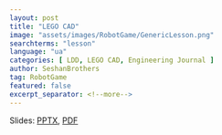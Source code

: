```yaml
---
layout: post
title: "LEGO CAD"
image: "assets/images/RobotGame/GenericLesson.png"
searchterms: "lesson"
language: "ua"
categories: [ LDD, LEGO CAD, Engineering Journal ]
author: SeshanBrothers
tag: RobotGame
featured: false
excerpt_separator: <!--more-->
---
```




Slides:
<a href="/translations/ua/RobotGame/LEGOCAD_UA.pptx">PPTX</a>,
<a href="/translations/ua/RobotGame/LEGOCAD_UA.pdf">PDF </a>
<!--more-->
